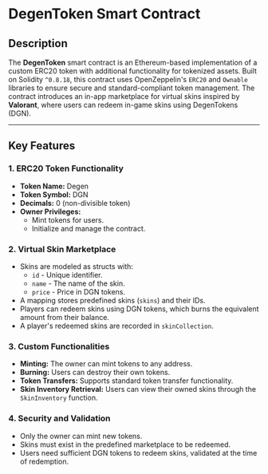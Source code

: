 # DegenToken Smart Contract

## Description
The **DegenToken** smart contract is an Ethereum-based implementation of a custom ERC20 token with additional functionality for tokenized assets. Built on Solidity `^0.8.18`, this contract uses OpenZeppelin's `ERC20` and `Ownable` libraries to ensure secure and standard-compliant token management. The contract introduces an in-app marketplace for virtual skins inspired by **Valorant**, where users can redeem in-game skins using DegenTokens (DGN).

---

## Key Features

### 1. **ERC20 Token Functionality**
- **Token Name:** Degen
- **Token Symbol:** DGN
- **Decimals:** 0 (non-divisible token)
- **Owner Privileges:**  
  - Mint tokens for users.  
  - Initialize and manage the contract.

### 2. **Virtual Skin Marketplace**
- Skins are modeled as structs with:
  - `id` - Unique identifier.
  - `name` - The name of the skin.
  - `price` - Price in DGN tokens.
- A mapping stores predefined skins (`skins`) and their IDs.
- Players can redeem skins using DGN tokens, which burns the equivalent amount from their balance.
- A player's redeemed skins are recorded in `skinCollection`.

### 3. **Custom Functionalities**
- **Minting:** The owner can mint tokens to any address.
- **Burning:** Users can destroy their own tokens.
- **Token Transfers:** Supports standard token transfer functionality.
- **Skin Inventory Retrieval:** Users can view their owned skins through the `SkinInventory` function.

### 4. **Security and Validation**
- Only the owner can mint new tokens.
- Skins must exist in the predefined marketplace to be redeemed.
- Users need sufficient DGN tokens to redeem skins, validated at the time of redemption.

